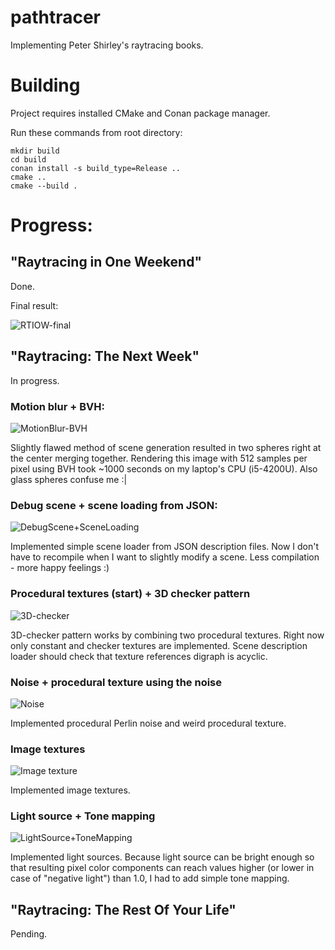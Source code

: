 # pathtracer
Implementing Peter Shirley's raytracing books.

# Building

Project requires installed CMake and Conan package manager.

Run these commands from root directory:
```
mkdir build
cd build
conan install -s build_type=Release ..
cmake ..
cmake --build .
```

# Progress:

## "Raytracing in One Weekend"

Done.

Final result:

![RTIOW-final](https://github.com/agordeevw/pathtracer/blob/master/images/RTIOW-final.png)

## "Raytracing: The Next Week"

In progress.

### Motion blur + BVH:

![MotionBlur-BVH](https://github.com/agordeevw/pathtracer/blob/master/images/MotionBlur-BVH.png)

Slightly flawed method of scene generation resulted in two spheres right at the center merging together. Rendering this image with 512 samples per pixel using BVH took ~1000 seconds on my laptop's CPU (i5-4200U). Also glass spheres confuse me :|

### Debug scene + scene loading from JSON:

![DebugScene+SceneLoading](https://github.com/agordeevw/pathtracer/blob/master/images/DebugScene+SceneLoading.png)

Implemented simple scene loader from JSON description files. Now I don't have to recompile when I want to slightly modify a scene. Less compilation - more happy feelings :)

### Procedural textures (start) + 3D checker pattern

![3D-checker](https://github.com/agordeevw/pathtracer/blob/master/images/Textures-3DChecker.png)

3D-checker pattern works by combining two procedural textures. Right now only constant and checker textures are implemented. Scene description loader should check that texture references digraph is acyclic.

### Noise + procedural texture using the noise

![Noise](https://github.com/agordeevw/pathtracer/blob/master/images/Noise.png)

Implemented procedural Perlin noise and weird procedural texture.

### Image textures

![Image texture](https://github.com/agordeevw/pathtracer/blob/master/images/ImageTexture.png)

Implemented image textures.

### Light source + Tone mapping

![LightSource+ToneMapping](https://github.com/agordeevw/pathtracer/blob/master/images/LightSource+ToneMapping.png)

Implemented light sources. Because light source can be bright enough so that resulting pixel color components can reach values higher (or lower in case of "negative light") than 1.0, I had to add simple tone mapping.

## "Raytracing: The Rest Of Your Life"

Pending.
